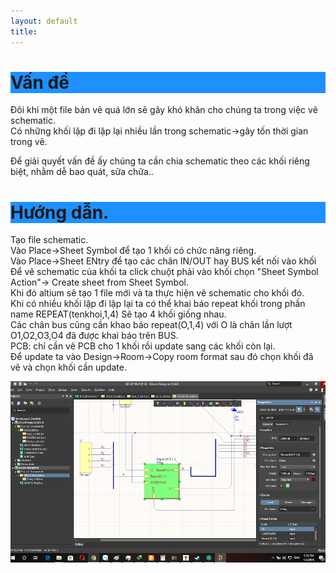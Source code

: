 ```yaml
---
layout: default
title: 
---
```


<h1 style="background-color:DodgerBlue;">Vấn đề </h1>   
  
Đôi khi một file bản vẽ quá lớn sẽ gây khó khăn cho chúng ta trong việc vẽ schematic.  
Có những khối lặp đi lặp lại nhiều lần trong schematic->gây tốn thời gian trong vẽ. 

Để giải quyết vấn đề ấy chúng ta cần chia schematic theo các khối riêng biệt, nhằm dễ bao quát, sữa chữa..  

<h1 style="background-color:DodgerBlue;">Hướng dẫn. </h1>   

Tạo file schematic.  
Vào Place->Sheet Symbol để tạo 1 khối có chức năng riêng.  
Vào Place->Sheet ENtry để tạo các chân IN/OUT hay BUS kết nối vào khối  
Để vẽ schematic của khối ta click chuột phải vào khối chọn "Sheet Symbol Action"-> Create sheet from Sheet Symbol.  
Khi đó altium sẽ tạo 1 file mới và ta thực hiện vẽ schematic cho khối đó.  
Khi có nhiều khối lặp đi lặp lại ta có thể khai báo repeat khối trong phần name REPEAT(tenkhoi,1,4) Sẽ tạo 4 khối giống nhau.  
Các chân bus cũng cần khao báo repeat(O,1,4) với O là chân lần lượt O1,O2,O3,O4 đã được khai báo trên BUS.  
PCB: chỉ cần vẽ PCB cho 1 khối rồi update sang các khối còn lại.   
Để update ta vào Design->Room->Copy room format sau đó chọn khối đã vẽ và chọn khối cần update.  

<img src="/docs/Picture/Altium/sheetsynbol1.png" alt="Flowers in Chania" >